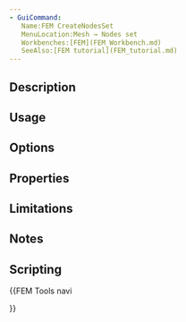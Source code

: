 ```yaml
---
- GuiCommand:
   Name:FEM CreateNodesSet
   MenuLocation:Mesh → Nodes set
   Workbenches:[FEM](FEM_Workbench.md)
   SeeAlso:[FEM tutorial](FEM_tutorial.md)
---
```


## Description

## Usage

## Options

## Properties

## Limitations

## Notes

## Scripting





{{FEM Tools navi

}}  
